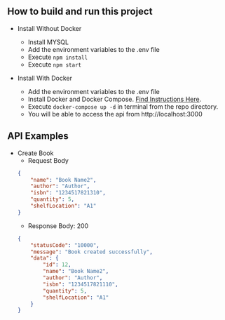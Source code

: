 ## How to build and run this project
* Install Without Docker
    * Install MYSQL
    * Add the environment variables to the .env file
    * Execute `npm install`
    * Execute `npm start`

* Install With Docker
    * Add the environment variables to the .env file
    * Install Docker and Docker Compose. [Find Instructions Here](https://docs.docker.com/install/).
    * Execute `docker-compose up -d` in terminal from the repo directory.
    * You will be able to access the api from http://localhost:3000

 ## API Examples
* Create Book
    * Request Body
    ```json
    {
        "name": "Book Name2",
        "author": "Author",
        "isbn": "1234517821310",
        "quantity": 5,
        "shelfLocation": "A1"
    }
    ```
    * Response Body: 200
    ```json
    {
        "statusCode": "10000",
        "message": "Book created successfully",
        "data": {
            "id": 12,
            "name": "Book Name2",
            "author": "Author",
            "isbn": "1234517821110",
            "quantity": 5,
            "shelfLocation": "A1"
        }
    }
    ```
